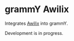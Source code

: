 # grammY Awilix

Integrates [Awilix](https://github.com/jeffijoe/awilix) into grammY.

Development is in progress.
